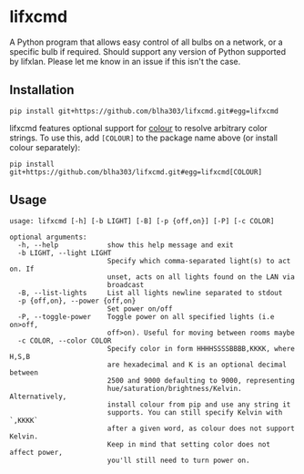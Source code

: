 lifxcmd
=======

A Python program that allows easy control of all bulbs on a network, or a specific bulb if required. Should support any version of Python supported by lifxlan. Please let me know in an issue if this isn't the case.

Installation
------------

`pip install git+https://github.com/blha303/lifxcmd.git#egg=lifxcmd`

lifxcmd features optional support for [colour](https://pypi.org/project/colour/) to resolve arbitrary color strings. To use this, add `[COLOUR]` to the package name above (or install colour separately):

`pip install git+https://github.com/blha303/lifxcmd.git#egg=lifxcmd[COLOUR]`

Usage
-----

```
usage: lifxcmd [-h] [-b LIGHT] [-B] [-p {off,on}] [-P] [-c COLOR]

optional arguments:
  -h, --help            show this help message and exit
  -b LIGHT, --light LIGHT
                        Specify which comma-separated light(s) to act on. If
                        unset, acts on all lights found on the LAN via
                        broadcast
  -B, --list-lights     List all lights newline separated to stdout
  -p {off,on}, --power {off,on}
                        Set power on/off
  -P, --toggle-power    Toggle power on all specified lights (i.e on>off,
                        off>on). Useful for moving between rooms maybe
  -c COLOR, --color COLOR
                        Specify color in form HHHHSSSSBBBB,KKKK, where H,S,B
                        are hexadecimal and K is an optional decimal between
                        2500 and 9000 defaulting to 9000, representing
                        hue/saturation/brightness/Kelvin. Alternatively,
                        install colour from pip and use any string it
                        supports. You can still specify Kelvin with `,KKKK`
                        after a given word, as colour does not support Kelvin.
                        Keep in mind that setting color does not affect power,
                        you'll still need to turn power on.
```
